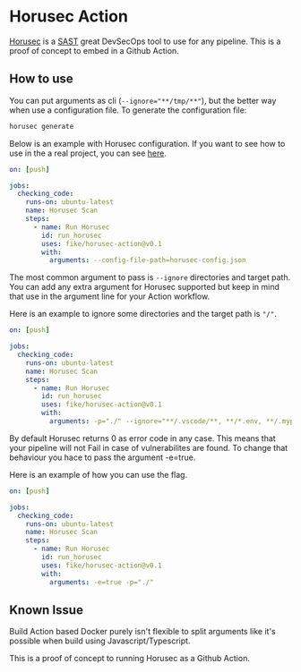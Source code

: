 # Horusec Action

[Horusec](https://horusec.io/) is a [SAST](https://en.wikipedia.org/wiki/Static_application_security_testing) great DevSecOps tool to use for any pipeline. This is a proof of concept to embed in a Github Action.

## How to use

You can put arguments as cli (`--ignore="**/tmp/**"`), but the better way when use a configuration file. To generate the configuration file:

```bash
horusec generate
```

Below is an example with Horusec configuration. If you want to see how to use in the a real project, you can see [here](https://github.com/fike/fastapi-blog/blob/main/.github/workflows/sast.yml).

```yml
on: [push]

jobs:
  checking_code:
    runs-on: ubuntu-latest
    name: Horusec Scan
    steps:
      - name: Run Horusec
        id: run_horusec
        uses: fike/horusec-action@v0.1
        with:
          arguments: --config-file-path=horusec-config.json
```

The most common argument to pass is `--ignore` directories and target path. You can add any extra argument for Horusec supported but keep in mind that use in the argument line for your Action workflow.

Here is an example to ignore some directories and the target path is `"/"`.

```yml
on: [push]

jobs:
  checking_code:
    runs-on: ubuntu-latest
    name: Horusec Scan
    steps:
      - name: Run Horusec
        id: run_horusec
        uses: fike/horusec-action@v0.1
        with:
          arguments: -p="./" --ignore="**/.vscode/**, **/*.env, **/.mypy_cache/**, **/tests/**"
```
By default Horusec returns 0 as error code in any case. This means that your pipeline will not Fail in case of vulnerabilites are found. To change that behaviour you hace to pass the argument -e=true.

Here is an example of how you can use the flag.

```yml
on: [push]

jobs:
  checking_code:
    runs-on: ubuntu-latest
    name: Horusec Scan
    steps:
      - name: Run Horusec
        id: run_horusec
        uses: fike/horusec-action@v0.1
        with:
          arguments: -e=true -p="./"
```

## Known Issue

Build Action based Docker purely isn't flexible to split arguments like it's possible when build using Javascript/Typescript.

This is a proof of concept to running Horusec as a Github Action.
